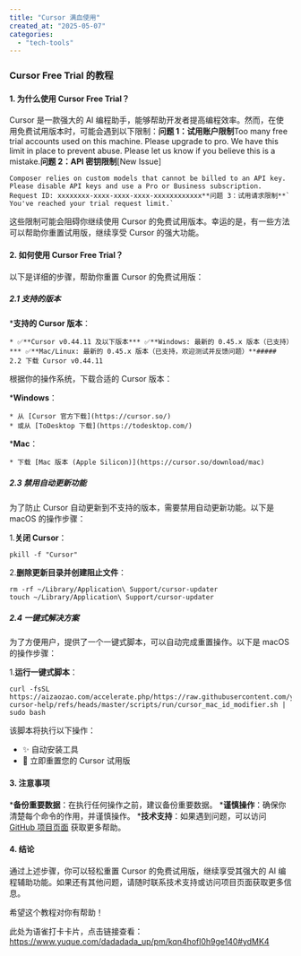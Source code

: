 ```yaml
---
title: "Cursor 满血使用"
created_at: "2025-05-07"
categories:
  - "tech-tools"
---
```


### Cursor Free Trial 的教程

#### 1\. 为什么使用 Cursor Free Trial？

Cursor 是一款强大的 AI 编程助手，能够帮助开发者提高编程效率。然而，在使用免费试用版本时，可能会遇到以下限制：**问题 1：试用账户限制**Too many free trial accounts used on this machine.
    Please upgrade to pro. We have this limit in place to prevent abuse. Please let us know if you believe this is a mistake.**问题 2：API 密钥限制**[New Issue]
    
    Composer relies on custom models that cannot be billed to an API key.
    Please disable API keys and use a Pro or Business subscription.
    Request ID: xxxxxxxx-xxxx-xxxx-xxxx-xxxxxxxxxxxx**问题 3：试用请求限制**` You've reached your trial request limit.`

这些限制可能会阻碍你继续使用 Cursor 的免费试用版本。幸运的是，有一些方法可以帮助你重置试用版，继续享受 Cursor 的强大功能。

#### 2\. 如何使用 Cursor Free Trial？

以下是详细的步骤，帮助你重置 Cursor 的免费试用版：

##### 2.1 支持的版本

  ***支持的 Cursor 版本**：

    * ✅**Cursor v0.44.11 及以下版本*** ✅**Windows: 最新的 0.45.x 版本（已支持）*** ✅**Mac/Linux: 最新的 0.45.x 版本（已支持，欢迎测试并反馈问题）**#####  2.2 下载 Cursor v0.44.11

根据你的操作系统，下载合适的 Cursor 版本：

  ***Windows**：

    * 从 [Cursor 官方下载](https://cursor.so/)
    * 或从 [ToDesktop 下载](https://todesktop.com/)

  ***Mac**：

    * 下载 [Mac 版本 (Apple Silicon)](https://cursor.so/download/mac)

##### 2.3 禁用自动更新功能

为了防止 Cursor 自动更新到不支持的版本，需要禁用自动更新功能。以下是 macOS 的操作步骤：

  1.**关闭 Cursor**：

    
    
    pkill -f "Cursor"

  2.**删除更新目录并创建阻止文件**：

    
    
    rm -rf ~/Library/Application\ Support/cursor-updater
    touch ~/Library/Application\ Support/cursor-updater

##### 2.4 一键式解决方案

为了方便用户，提供了一个一键式脚本，可以自动完成重置操作。以下是 macOS 的操作步骤：

  1.**运行一键式脚本**：

    
    
    curl -fsSL https://aizaozao.com/accelerate.php/https://raw.githubusercontent.com/yuaotian/go-cursor-help/refs/heads/master/scripts/run/cursor_mac_id_modifier.sh | sudo bash

该脚本将执行以下操作：

  * ✨ 自动安装工具
  * 🔄 立即重置您的 Cursor 试用版

#### 3\. 注意事项

  ***备份重要数据**：在执行任何操作之前，建议备份重要数据。
  ***谨慎操作**：确保你清楚每个命令的作用，并谨慎操作。
  ***技术支持**：如果遇到问题，可以访问 [GitHub 项目页面](https://github.com/yuaotian/go-cursor-help) 获取更多帮助。

#### 4\. 结论

通过上述步骤，你可以轻松重置 Cursor 的免费试用版，继续享受其强大的 AI 编程辅助功能。如果还有其他问题，请随时联系技术支持或访问项目页面获取更多信息。

希望这个教程对你有帮助！

此处为语雀打卡卡片，点击链接查看：<https://www.yuque.com/dadadada_up/pm/kqn4hofl0h9ge140#ydMK4>
